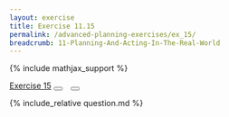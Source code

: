 ```yaml
---
layout: exercise
title: Exercise 11.15
permalink: /advanced-planning-exercises/ex_15/
breadcrumb: 11-Planning-And-Acting-In-The-Real-World
---
```


{% include mathjax_support %}
<div class="card">
<div class="card-header p-2">
<a href='#' class="p-2">Exercise 15</a>
<button type="button" class="btn btn-dark float-right" title="Solve this Exercise" onclick="solve('ex11.15');" href="#"><i id="ex11.15" class="fas fa-pen" style="color:white"></i></button>
<a class="edit_question" href="#"><button type="button" class="btn btn-dark float-right" title="Edit this Question"  style="margin-left:10px; margin-right:10px;" onclick="edit('ex11.15');" href="#"><i id="ex11.15" class="far fa-edit" style="color:white"></i></button></a>
</div>
<div class="card-body">
<p class="card-text">{% include_relative question.md %}</p>
</div>
</div>
<br>
